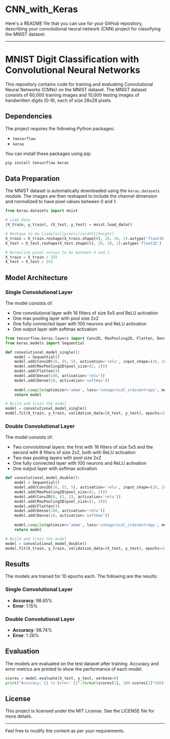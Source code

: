 # CNN_with_Keras
Here's a README file that you can use for your GitHub repository, describing your convolutional neural network (CNN) project for classifying the MNIST dataset:

---

# MNIST Digit Classification with Convolutional Neural Networks

This repository contains code for training and evaluating Convolutional Neural Networks (CNNs) on the MNIST dataset. The MNIST dataset consists of 60,000 training images and 10,000 testing images of handwritten digits (0-9), each of size 28x28 pixels.

## Dependencies

The project requires the following Python packages:

- `tensorflow`
- `keras`

You can install these packages using pip:

```bash
pip install tensorflow keras
```

## Data Preparation

The MNIST dataset is automatically downloaded using the `keras.datasets` module. The images are then reshaped to include the channel dimension and normalized to have pixel values between 0 and 1.

```python
from keras.datasets import mnist

# Load data
(X_train, y_train), (X_test, y_test) = mnist.load_data()

# Reshape to be [samples][pixels][width][height]
X_train = X_train.reshape(X_train.shape[0], 28, 28, 1).astype('float32')
X_test = X_test.reshape(X_test.shape[0], 28, 28, 1).astype('float32')

# Normalize pixel values to be between 0 and 1
X_train = X_train / 255
X_test = X_test / 255
```

## Model Architecture

### Single Convolutional Layer

The model consists of:

- One convolutional layer with 16 filters of size 5x5 and ReLU activation
- One max pooling layer with pool size 2x2
- One fully connected layer with 100 neurons and ReLU activation
- One output layer with softmax activation

```python
from tensorflow.keras.layers import Conv2D, MaxPooling2D, Flatten, Dense
from keras.models import Sequential

def convolutional_model_single():
    model = Sequential()
    model.add(Conv2D(16, (5, 5), activation='relu', input_shape=(28, 28, 1)))
    model.add(MaxPooling2D(pool_size=(2, 2)))
    model.add(Flatten())
    model.add(Dense(100, activation='relu'))
    model.add(Dense(10, activation='softmax'))
    
    model.compile(optimizer='adam', loss='categorical_crossentropy', metrics=['accuracy'])
    return model

# Build and train the model
model = convolutional_model_single()
model.fit(X_train, y_train, validation_data=(X_test, y_test), epochs=10, batch_size=200, verbose=2)
```

### Double Convolutional Layer

The model consists of:

- Two convolutional layers: the first with 16 filters of size 5x5 and the second with 8 filters of size 2x2, both with ReLU activation
- Two max pooling layers with pool size 2x2
- One fully connected layer with 100 neurons and ReLU activation
- One output layer with softmax activation

```python
def convolutional_model_double():
    model = Sequential()
    model.add(Conv2D(16, (5, 5), activation='relu', input_shape=(28, 28, 1)))
    model.add(MaxPooling2D(pool_size=(2, 2)))
    model.add(Conv2D(8, (2, 2), activation='relu'))
    model.add(MaxPooling2D(pool_size=(2, 2)))
    model.add(Flatten())
    model.add(Dense(100, activation='relu'))
    model.add(Dense(10, activation='softmax'))
    
    model.compile(optimizer='adam', loss='categorical_crossentropy', metrics=['accuracy'])
    return model

# Build and train the model
model = convolutional_model_double()
model.fit(X_train, y_train, validation_data=(X_test, y_test), epochs=10, batch_size=200, verbose=2)
```

## Results

The models are trained for 10 epochs each. The following are the results:

### Single Convolutional Layer

- **Accuracy**: 98.85%
- **Error**: 1.15%

### Double Convolutional Layer

- **Accuracy**: 98.74%
- **Error**: 1.26%

## Evaluation

The models are evaluated on the test dataset after training. Accuracy and error metrics are printed to show the performance of each model.

```python
scores = model.evaluate(X_test, y_test, verbose=0)
print("Accuracy: {} \n Error: {}".format(scores[1], 100-scores[1]*100))
```

## License

This project is licensed under the MIT License. See the LICENSE file for more details.

---

Feel free to modify the content as per your requirements.
